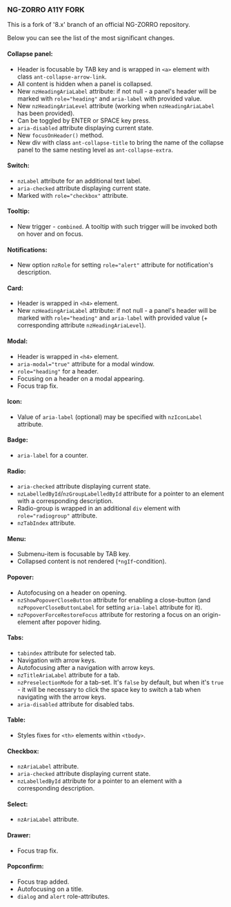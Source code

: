 ### NG-ZORRO A11Y FORK

This is a fork of '8.x' branch of an official NG-ZORRO repository.

Below you can see the list of the most significant changes.

#### Collapse panel:
+ Header is focusable by TAB key and is wrapped in `<a>` element with class `ant-collapse-arrow-link`.
+ All content is hidden when a panel is collapsed.
+ New `nzHeadingAriaLabel` attribute: if not null - a panel's header will be marked with `role="heading"` and `aria-label` with provided value.
+ New `nzHeadingAriaLevel` attribute (working when `nzHeadingAriaLabel` has been provided).
+ Can be toggled by ENTER or SPACE key press.
+ `aria-disabled` attribute displaying current state.
+ New `focusOnHeader()` method.
+ New div with class `ant-collapse-title` to bring the name of the collapse panel to the same nesting level as `ant-collapse-extra`.

#### Switch:
+ `nzLabel` attribute for an additional text label.
+ `aria-checked` attribute displaying current state.
+ Marked with `role="checkbox"` attribute.

#### Tooltip:
+ New trigger - `combined`. A tooltip with such trigger will be invoked both on hover and on focus.

#### Notifications:
+ New option `nzRole` for setting `role="alert"` attribute for notification's description.

#### Card:
+ Header is wrapped in `<h4>` element.
+ New `nzHeadingAriaLabel` attribute: if not null - a panel's header will be marked with `role="heading"` and `aria-label` with provided value (+ corresponding attribute `nzHeadingAriaLevel`).

#### Modal:
+ Header is wrapped in `<h4>` element.
+ `aria-modal="true"` attribute for a modal window.
+ `role="heading"` for a header.
+ Focusing on a header on a modal appearing.
+ Focus trap fix.

#### Icon:
+ Value of `aria-label` (optional) may be specified with `nzIconLabel` attribute.

#### Badge:
+ `aria-label` for a counter.

#### Radio:
+ `aria-checked` attribute displaying current state.
+ `nzLabelledById`/`nzGroupLabelledById` attribute for a pointer to an element with a corresponding description.
+ Radio-group is wrapped in an additional `div` element with `role="radiogroup"` attribute.
+ `nzTabIndex` attribute.

#### Menu:
+ Submenu-item is focusable by TAB key.
+ Collapsed content is not rendered (`*ngIf`-condition).

#### Popover:
+ Autofocusing on a header on opening.
+ `nzShowPopoverCloseButton` attribute for enabling a close-button (and `nzPopoverCloseButtonLabel` for setting `aria-label` attribute for it).
+ `nzPopoverForceRestoreFocus` attribute for restoring a focus on an origin-element after popover hiding.

#### Tabs:
+ `tabindex` attribute for selected tab.
+ Navigation with arrow keys.
+ Autofocusing after a navigation with arrow keys.
+ `nzTitleAriaLabel` attribute for a tab.
+ `nzPreselectionMode` for a tab-set. It's `false` by default, but when it's `true` - it will be necessary to click the space key to switch a tab when navigating with the arrow keys.
+ `aria-disabled` attribute for disabled tabs.

#### Table:
+ Styles fixes for `<th>` elements within `<tbody>`.

#### Checkbox:
+ `nzAriaLabel` attribute.
+ `aria-checked` attribute displaying current state.
+ `nzLabelledById` attribute for a pointer to an element with a corresponding description.

#### Select:
+ `nzAriaLabel` attribute.

#### Drawer:
+ Focus trap fix.

#### Popconfirm:
+ Focus trap added.
+ Autofocusing on a title.
+ `dialog` and `alert` role-attributes.
